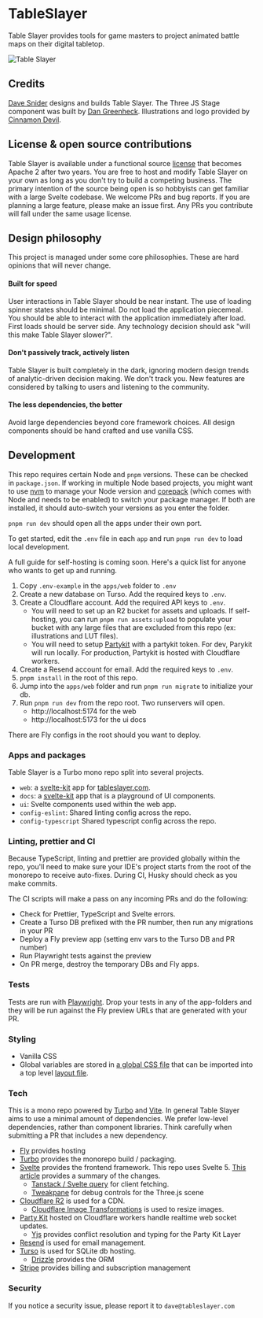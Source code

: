 # TableSlayer

Table Slayer provides tools for game masters to project animated battle maps on their digital tabletop.

![Table Slayer](https://snid.es/2025MAR/u3TtzdPZ8LzoxyA5.png)

## Credits

[Dave Snider](https://davesnider.com) designs and builds Table Slayer. The Three JS Stage component was built by [Dan Greenheck](https://dangreenheck.com/). Illustrations and logo provided by [Cinnamon Devil](https://cinnamondevilsart.com/).

## License & open source contributions

Table Slayer is available under a functional source [license](LICENSE.md) that becomes Apache 2 after two years. You are free to host and modify Table Slayer on your own as long as you don't try to build a competing business. The primary intention of the source being open is so hobbyists can get familiar with a large Svelte codebase. We welcome PRs and bug reports. If you are planning a large feature, please make an issue first. Any PRs you contribute will fall under the same usage license.

## Design philosophy

This project is managed under some core philosophies. These are hard opinions that will never change.

#### Built for speed

User interactions in Table Slayer should be near instant. The use of loading spinner states should be minimal. Do not load the application piecemeal. You should be able to interact with the application immediately after load. First loads should be server side. Any technology decision should ask "will this make Table Slayer slower?".

#### Don't passively track, actively listen

Table Slayer is built completely in the dark, ignoring modern design trends of analytic-driven decision making. We don't track you. New features are considered by talking to users and listening to the community.

#### The less dependencies, the better

Avoid large dependencies beyond core framework choices. All design components should be hand crafted and use vanilla CSS.

## Development

This repo requires certain Node and `pnpm` versions. These can be checked in `package.json`. If working in multiple Node based projects, you might want to use [nvm](https://github.com/nvm-sh/nvm) to manage your Node version and [corepack](https://nodejs.org/api/corepack.html#enabling-the-feature) (which comes with Node and needs to be enabled) to switch your package manager. If both are installed, it should auto-switch your versions as you enter the folder.

`pnpm run dev` should open all the apps under their own port.

To get started, edit the `.env` file in each `app` and run `pnpm run dev` to load local development.

A full guide for self-hosting is coming soon. Here's a quick list for anyone who wants to get up and running.

1. Copy `.env-example` in the `apps/web` folder to `.env`
2. Create a new database on Turso. Add the required keys to `.env`.
3. Create a Cloudflare account. Add the required API keys to `.env`.
   - You will need to set up an R2 bucket for assets and uploads. If self-hosting, you can run `pnpm run assets:upload` to populate your bucket with any large files that are excluded from this repo (ex: illustrations and LUT files).
   - You will need to setup [Partykit](https://docs.partykit.io/) with a partykit token. For dev, Parykit will run locally. For production, Partykit is hosted with Cloudflare workers.
4. Create a Resend account for email. Add the required keys to `.env`.
5. `pnpm install` in the root of this repo.
6. Jump into the `apps/web` folder and run `pnpm run migrate` to initialize your db.
7. Run `pnpm run dev` from the repo root. Two runservers will open.
   - http://localhost:5174 for the web
   - http://localhost:5173 for the ui docs

There are Fly configs in the root should you want to deploy.

### Apps and packages

Table Slayer is a Turbo mono repo split into several projects.

- `web`: a [svelte-kit](https://kit.svelte.dev/) app for [tableslayer.com](https://tableslayer.com).
- `docs`: a [svelte-kit](https://kit.svelte.dev/) app that is a playground of UI components.
- `ui`: Svelte components used within the web app.
- `config-eslint`: Shared linting config across the repo.
- `config-typescript` Shared typescript config across the repo.

### Linting, prettier and CI

Because TypeScript, linting and prettier are provided globally within the repo, you'll need to make sure your IDE's project starts from the root of the monorepo to receive auto-fixes. During CI, Husky should check as you make commits.

The CI scripts will make a pass on any incoming PRs and do the following:

- Check for Prettier, TypeScript and Svelte errors.
- Create a Turso DB prefixed with the PR number, then run any migrations in your PR
- Deploy a Fly preview app (setting env vars to the Turso DB and PR number)
- Run Playwright tests against the preview
- On PR merge, destroy the temporary DBs and Fly apps.

### Tests

Tests are run with [Playwright](https://playwright.dev/). Drop your tests in any of the app-folders and they will be run against the Fly preview URLs that are generated with your PR.

### Styling

- Vanilla CSS
- Global variables are stored in [a global CSS file](https://github.com/Siege-Perilous/tableslayer/blob/main/packages/ui/styles/globals.css) that can be imported into a top level [layout file](https://github.com/Siege-Perilous/tableslayer/blob/main/apps/web/src/routes/%252Blayout.svelte).

### Tech

This is a mono repo powered by [Turbo](https://turbo.build) and [Vite](https://vitejs.dev/). In general Table Slayer aims to use a minimal amount of dependencies. We prefer low-level dependencies, rather than component libraries. Think carefully when submitting a PR that includes a new dependency.

- [Fly](https://fly.io) provides hosting
- [Turbo](https://turbo.build) provides the monorepo build / packaging.
- [Svelte](https://svelte.dev/) provides the frontend framework. This repo uses Svelte 5. [This article](https://sveltekit.io/blog/svelte-5) provides a summary of the changes.
  - [Tanstack / Svelte query](https://tanstack.com/) for client fetching.
  - [Tweakpane](https://kitschpatrol.com/svelte-tweakpane-ui/docs/getting-started) for debug controls for the Three.js scene
- [Cloudflare R2](https://developers.cloudflare.com/r2/) is used for a CDN.
  - [Cloudflare Image Transformations](https://developers.cloudflare.com/images/transform-images/transform-via-url/) is used to resize images.
- [Party Kit](https://www.partykit.io/) hosted on Cloudflare workers handle realtime web socket updates.
  - [Yjs](https://yjs.dev/) provides conflict resolution and typing for the Party Kit Layer
- [Resend](https://resend.com) is used for email management.
- [Turso](https://turso.com) is used for SQLite db hosting.
  - [Drizzle](https://orm.drizzle.team) provides the ORM
- [Stripe](https://stripe.com) provides billing and subscription management

### Security

If you notice a security issue, please report it to `dave@tableslayer.com`
